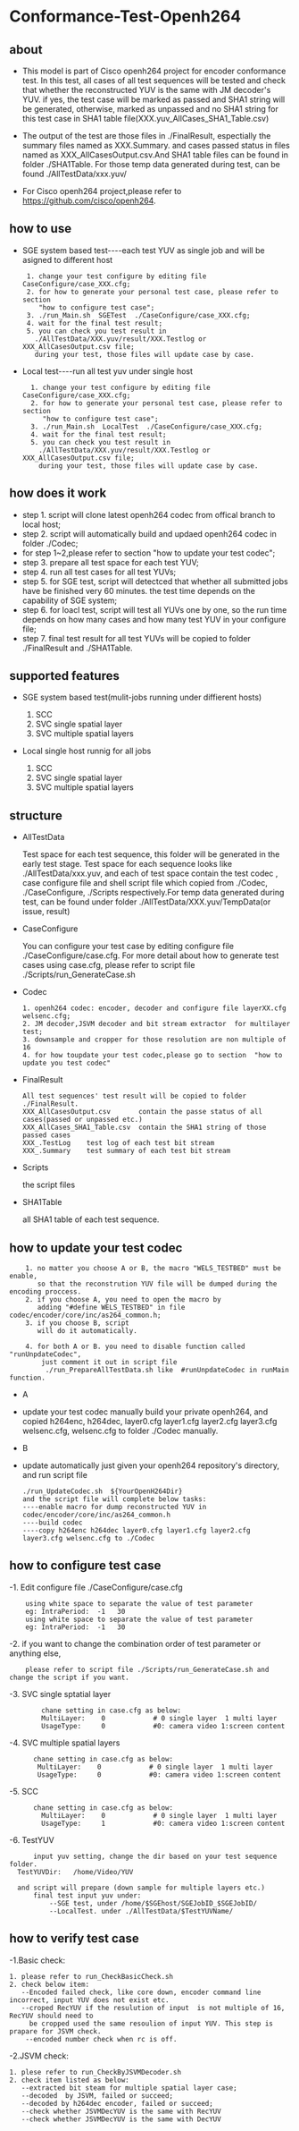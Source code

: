 
Conformance-Test-Openh264
==========================================
about
-----
-   This model is part of Cisco openh264 project for encoder conformance test.
	In this test, all cases of all test sequences will be tested and check that whether 
	the reconstructed YUV is the same with JM decoder's YUV. if yes, the test case 
	will be marked as passed and SHA1 string will be generated, otherwise, marked as unpassed 
	and no SHA1 string for this test case in SHA1 table file(XXX.yuv_AllCases_SHA1_Table.csv)

-   The output of the test are those files in ./FinalResult, espectially the summary files named as XXX.Summary.
	and cases passed status in files named as XXX_AllCasesOutput.csv.And SHA1 table files can be found in 
        folder  ./SHA1Table.
	For those temp data generated during test, can be found ./AllTestData/xxx.yuv/

-   For Cisco openh264 project,please refer to https://github.com/cisco/openh264. 
 
how to use
----------

-  SGE system based test----each test YUV as single job and will be asigned to different host


        1. change your test configure by editing file CaseConfigure/case_XXX.cfg;
        2. for how to generate your personal test case, please refer to section 
           "how to configure test case";
        3. ./run_Main.sh  SGETest  ./CaseConfigure/case_XXX.cfg;
        4. wait for the final test result;
        5. you can check you test result in 
          ./AllTestData/XXX.yuv/result/XXX.Testlog or XXX_AllCasesOutput.csv file;
          during your test, those files will update case by case.
      	
- Local test----run all test yuv under single host


        1. change your test configure by editing file CaseConfigure/case_XXX.cfg;
        2. for how to generate your personal test case, please refer to section 
           "how to configure test case";
        3. ./run_Main.sh  LocalTest  ./CaseConfigure/case_XXX.cfg;
        4. wait for the final test result;
        5. you can check you test result in 
          ./AllTestData/XXX.yuv/result/XXX.Testlog or XXX_AllCasesOutput.csv file;
          during your test, those files will update case by case.
      	
how does it work
----------------

-   step 1. script will clone latest openh264 codec from  offical branch to local host;
-   step 2. script will automatically build and updaed openh264 codec in folder ./Codec;
-   for step 1~2,please refer to section "how to update your test codec";
-   step 3. prepare all test space for each test YUV;
-   step 4. run all test cases for all test YUVs;
-   step 5. for SGE test, script will detectced that whether all submitted jobs have be finished very 60 minutes.
            the test time depends on the capability of SGE system;
-   step 6. for loacl test, script will test all YUVs one by one,
            so the run time depends on how many cases and how many test YUV in your configure file;
-   step 7. final test result for all test YUVs will be copied to folder ./FinalResult and ./SHA1Table.


supported features
------------------
-  SGE system based test(mulit-jobs running under diffierent hosts)

	1. SCC
	2. SVC single spatial layer
	3. SVC multiple spatial layers

-  Local single host runnig for all jobs

	1. SCC
	2. SVC single spatial layer
	3. SVC multiple spatial layers

	  
structure
---------

-   AllTestData
 
	Test space for each test sequence, this folder will be generated in the early test stage.
	Test space for each sequence looks like ./AllTestData/xxx.yuv, and each of test space 
	contain the test codec , case configure file and shell script file which copied from
	./Codec, ./CaseConfigure, ./Scripts respectively.For temp data generated during test, can be found under 
	folder   ./AllTestData/XXX.yuv/TempData(or issue, result)
	
	 
-   CaseConfigure
  
	You can configure your test case by editing configure file ./CaseConfigure/case.cfg.
	For more detail about how to generate test cases using case.cfg, please refer to script
	file ./Scripts/run_GenerateCase.sh 

-   Codec
   
        1. openh264 codec: encoder, decoder and configure file layerXX.cfg welsenc.cfg; 
        2. JM decoder,JSVM decoder and bit stream extractor  for multilayer test;
        3. downsample and cropper for those resolution are non multiple of 16  
        4. for how toupdate your test codec,please go to section  "how to update you test codec"

-   FinalResult
  
        All test sequences' test result will be copied to folder ./FinalResult.
        XXX_AllCasesOutput.csv       contain the passe status of all cases(passed or unpassed etc.)
        XXX_AllCases_SHA1_Table.csv  contain the SHA1 string of those  passed cases
        XXX_.TestLog    test log of each test bit stream
        XXX_.Summary    test summary of each test bit stream

-   Scripts
   
    the script files 
	
-   SHA1Table
   
    all SHA1 table of each test sequence.


how to update your test codec
----------------------------

        1. no matter you choose A or B, the macro "WELS_TESTBED" must be enable,
           so that the reconstrution YUV file will be dumped during the encoding proccess. 
        2. if you choose A, you need to open the macro by 
           adding "#define WELS_TESTBED" in file codec/encoder/core/inc/as264_common.h;
        3. if you choose B, script
           will do it automatically.
        
        4. for both A or B. you need to disable function called "runUnpdateCodec", 
            just comment it out in script file 
             ./run_PrepareAllTestData.sh like  #runUnpdateCodec in runMain function.

-	A 
-	update your test codec manually
        build your private openh264, and copied  h264enc, h264dec, layer0.cfg layer1.cfg layer2.cfg 
	layer3.cfg welsenc.cfg, welsenc.cfg to folder ./Codec manually.

-	B
-	update automatically
        just given your openh264 repository's directory, and run script file 

        ./run_UpdateCodec.sh  ${YourOpenH264Dir}
        and the script file will complete below tasks:
        ----enable macro for dump reconstructed YUV in codec/encoder/core/inc/as264_common.h
        ----build codec
        ----copy h264enc h264dec layer0.cfg layer1.cfg layer2.cfg layer3.cfg welsenc.cfg to ./Codec


how to configure test case
--------------------------

-1. Edit configure file ./CaseConfigure/case.cfg

        using white space to separate the value of test parameter
        eg: IntraPeriod:  -1   30 
        using white space to separate the value of test parameter
        eg: IntraPeriod:  -1   30  



-2. if you want to change the combination order of test parameter or anything else,

        please refer to script file ./Scripts/run_GenerateCase.sh and change the script if you want.

-3. SVC single sptatial layer
          
            chane setting in case.cfg as below:
            MultiLayer:    0            # 0 single layer  1 multi layer
            UsageType:     0            #0: camera video 1:screen content

-4. SVC multiple spatial layers

          chane setting in case.cfg as below:
           MultiLayer:    0            # 0 single layer  1 multi layer
           UsageType:     0            #0: camera video 1:screen content

-5. SCC 

          chane setting in case.cfg as below:
            MultiLayer:    0            # 0 single layer  1 multi layer
            UsageType:     1            #0: camera video 1:screen content


-6. TestYUV 

          input yuv setting, change the dir based on your test sequence folder.
	  TestYUVDir:   /home/Video/YUV
           
	  and script will prepare (down sample for multiple layers etc.)
          final test input yuv under:
              --SGE test, under /home/$SGEhost/SGEJobID_$SGEJobID/
              --LocalTest. under ./AllTestData/$TestYUVName/
              

how to verify test case
---------------------------
-1.Basic check:

    1. please refer to run_CheckBasicCheck.sh
    2. check below item:
       --Encoded failed check, like core down, encoder command line incorrect, input YUV does not exist etc.
       --croped RecYUV if the resulution of input  is not multiple of 16, RecYUV should need to 
         be cropped used the same resoulion of input YUV. This step is prapare for JSVM check.
        --encoded number check when rc is off.

-2.JSVM check:

    1. plese refer to run_CheckByJSVMDecoder.sh
    2. check item listed as below:
       --extracted bit steam for multiple spatial layer case;
       --decoded  by JSVM, failed or succeed;
       --decoded by h264dec encoder, failed or succeed;
       --check whether JSVMDecYUV is the same with RecYUV
       --check whether JSVMDecYUV is the same with DecYUV
       
